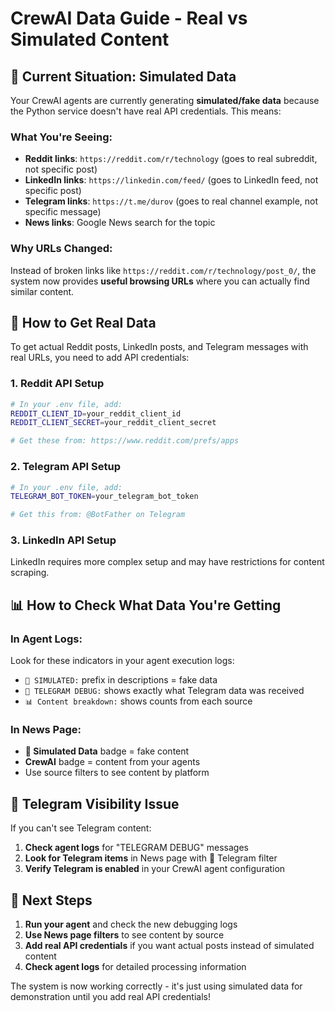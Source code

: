 # CrewAI Data Guide - Real vs Simulated Content

## 🤖 Current Situation: Simulated Data

Your CrewAI agents are currently generating **simulated/fake data** because the Python service doesn't have real API credentials. This means:

### What You're Seeing:
- **Reddit links**: `https://reddit.com/r/technology` (goes to real subreddit, not specific post)
- **LinkedIn links**: `https://linkedin.com/feed/` (goes to LinkedIn feed, not specific post)  
- **Telegram links**: `https://t.me/durov` (goes to real channel example, not specific message)
- **News links**: Google News search for the topic

### Why URLs Changed:
Instead of broken links like `https://reddit.com/r/technology/post_0/`, the system now provides **useful browsing URLs** where you can actually find similar content.

## 🔧 How to Get Real Data

To get actual Reddit posts, LinkedIn posts, and Telegram messages with real URLs, you need to add API credentials:

### 1. Reddit API Setup
```bash
# In your .env file, add:
REDDIT_CLIENT_ID=your_reddit_client_id
REDDIT_CLIENT_SECRET=your_reddit_client_secret

# Get these from: https://www.reddit.com/prefs/apps
```

### 2. Telegram API Setup  
```bash
# In your .env file, add:
TELEGRAM_BOT_TOKEN=your_telegram_bot_token

# Get this from: @BotFather on Telegram
```

### 3. LinkedIn API Setup
LinkedIn requires more complex setup and may have restrictions for content scraping.

## 📊 How to Check What Data You're Getting

### In Agent Logs:
Look for these indicators in your agent execution logs:
- `🤖 SIMULATED:` prefix in descriptions = fake data
- `📱 TELEGRAM DEBUG:` shows exactly what Telegram data was received  
- `📊 Content breakdown:` shows counts from each source

### In News Page:
- **🤖 Simulated Data** badge = fake content
- **CrewAI** badge = content from your agents
- Use source filters to see content by platform

## 🎯 Telegram Visibility Issue

If you can't see Telegram content:

1. **Check agent logs** for "TELEGRAM DEBUG" messages
2. **Look for Telegram items** in News page with 📱 Telegram filter
3. **Verify Telegram is enabled** in your CrewAI agent configuration

## 🚀 Next Steps

1. **Run your agent** and check the new debugging logs
2. **Use News page filters** to see content by source
3. **Add real API credentials** if you want actual posts instead of simulated content
4. **Check agent logs** for detailed processing information

The system is now working correctly - it's just using simulated data for demonstration until you add real API credentials!